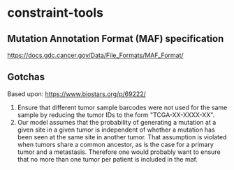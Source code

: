 # constraint-tools

## Mutation Annotation Format (MAF) specification

https://docs.gdc.cancer.gov/Data/File_Formats/MAF_Format/


## Gotchas

Based upon: https://www.biostars.org/p/69222/

1. Ensure that different tumor sample barcodes were not used for the same sample by reducing the tumor IDs to the form "TCGA-XX-XXXX-XX". 
2. Our model assumes that the probability of generating a mutation at a given site in a given tumor is independent of whether a mutation has been seen at the same site in another tumor. That assumption is violated when tumors share a common ancestor, as is the case for a primary tumor and a metastasis. Therefore one would probably want to ensure that no more than one tumor per patient is included in the maf.

 
